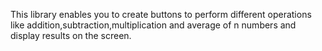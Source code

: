 This library enables you to create buttons to perform different operations like addition,subtraction,multiplication and average of n numbers and display results on the screen. 
